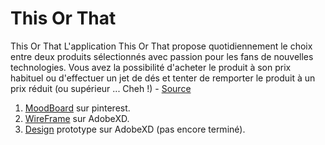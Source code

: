 # This Or That 
This Or That
L'application This Or That propose quotidiennement le choix entre deux produits sélectionnés avec passion pour les fans de nouvelles technologies. Vous avez la possibilité d'acheter le produit à son prix habituel ou d'effectuer un jet de dés et tenter de remporter le produit à un prix réduit (ou supérieur ... Cheh !) - [Source](https://github.com/hepl-dwm/this-or-that)

1. [MoodBoard](https://www.pinterest.fr/m_akd/moodboard_this_or_that/) sur pinterest.
2. [WireFrame](https://github.com/MaideAkdede/this-or-that/tree/master/wireframe) sur AdobeXD.
3. [Design](https://github.com/MaideAkdede/this-or-that/tree/master/Design) prototype sur AdobeXD (pas encore terminé).
